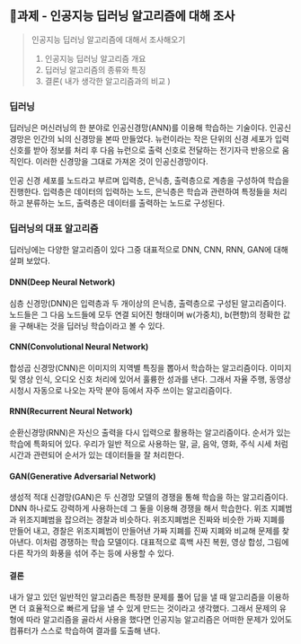 ## 📝과제 - 인공지능 딥러닝 알고리즘에 대해 조사

> 인공지능 딥러닝 알고리즘에 대해서 조사해오기
>
> 1. 인공지능 딥러닝 알고리즘 개요
> 2. 딥러닝 알고리즘의 종류와 특징
> 3. 결론( 내가 생각한 알고리즘과의 비교 )

### 딥러닝

딥러닝은 머신러닝의 한 분야로 인공신경망(ANN)를 이용해 학습하는 기술이다. 인공신경망은 인간의 뇌의 신경망을 본따 만들었다. 뉴런이라는 작은 단위의 신경 세포가 입력 신호를 받아 정보를 처리 후 다음 뉴런으로 출력 신호로 전달하는 전기자극 반응으로 움직인다. 이러한 신경망을 그대로 가져온 것이 인공신경망이다.

인공 신경 세포를 노드라고 부르며 입력층, 은닉층, 출력층으로 계층을 구성하여 학습을 진행한다. 입력층은 데이터의 입력하는 노드, 은닉층은 학습과 관련하여 특정들을 처리하고 분류하는 노드, 출력층은 데이터를 출력하는 노드로 구성된다.

### 딥러닝의 대표 알고리즘

딥러닝에는 다양한 알고리즘이 있다 그중 대표적으로 DNN, CNN, RNN, GAN에 대해 살펴 보았다. 

#### DNN(Deep Neural Network)

심층 신경망(DNN)은 입력층과 두 개이상의 은닉층, 출력층으로 구성된 알고리즘이다. 노드들은 그 다음 노드들에 모두 연결 되어진 형태이며 w(가중치), b(편향)의 정확한 값을 구해내는 것을 딥러닝 학습이라고 볼 수 있다.

#### CNN(Convolutional Neural Network)

합성곱 신경망(CNN)은 이미지의 지역별 특징을 뽑아서 학습하는 알고리즘이다. 이미지 및 영상 인식, 오디오 신호 처리에 있어서 훌륭한 성과를 낸다. 그래서 자율 주행, 동영상 시청시 자동으로 나오는 자막 분야 등에서 자주 쓰이는 알고리즘이다. 

#### RNN(Recurrent Neural Network)

순환신경망(RNN)은 자신으 출력을 다시 입력으로 활용하는 알고리즘이다. 순서가 있는 학습에 특화되어 있다. 우리가 일반 적으로 사용하는 말, 글, 음악, 영화, 주식 시세 처럼 시간과 관련되어 순서가 있는 데이터들을 잘 처리한다. 

#### GAN(Generative Adversarial Network)

생성적 적대 신경망(GAN)은 두 신경망 모델의 경쟁을 통해 학습을 하는 알고리즘이다. DNN 하나로도 강력하게 사용하는데 그 둘을 이용해 경쟁을 해서 학습한다. 위조 지폐범과 위조지폐범을 잡으려는 경찰과 비슷하다. 위조지폐범은 진짜와 비슷한 가짜 지폐를 만들어 내고, 경찰은 위조지폐범이 만들어낸 가짜 지폐를 진짜 지폐와 비교해 문제를 찾아낸다. 이처럼 경쟁하는 학습 모델이다. 대표적으로 흑백 사진 복원, 영상 합성, 그림에 다른 작가의 화풍을 섞어 주는 등에 사용할 수 있다.

#### 결론

내가 알고 있던 일반적인 알고리즘은 특정한 문제를 풀어 답을 낼 때 알고리즘을 이용하면 더 효율적으로 빠르게 답을 낼 수 있게 만드는 것이라고 생각했다. 그래서 문제의 유형에 따라 알고리즘을 골라서 사용을 했다면 인공지능 알고리즘은 어떠한 문제가 있어도 컴퓨터가 스스로 학습하여 결과를 도출해 낸다. 

